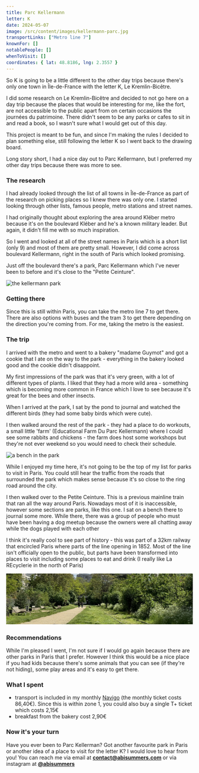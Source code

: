 ```yaml
---
title: Parc Kellermann
letter: K
date: 2024-05-07
image: /src/content/images/kellermann-parc.jpg
transportLinks: ["Metro line 7"]
knownFor: []
notablePeople: []
whenToVisit: []
coordinates: { lat: 48.8186, lng: 2.3557 }
---
```


So K is going to be a little different to the other day trips because there's only one town in Île-de-France with the letter K, Le Kremlin-Bicêtre.

I did some research on Le Kremlin-Bicêtre and decided to not go here on a day trip because the places that would be interesting for me, like the fort, are not accessible to the public apart from on certain occasions the journées du patrimoine. There didn't seem to be any parks or cafes to sit in and read a book, so I wasn't sure what I would get out of this day.

This project is meant to be fun, and since I'm making the rules I decided to plan something else, still following the letter K so I went back to the drawing board.

Long story short, I had a nice day out to Parc Kellermann, but I preferred my other day trips because there was more to see.

### The research

I had already looked through the list of all towns in Île-de-France as part of the research on picking places so I knew there was only one. I started looking through other lists, famous people, metro stations and street names.

I had originally thought about exploring the area around Kléber metro because it's on the boulevard Kléber and he's a known military leader. But again, it didn't fill me with so much inspiration.

So I went and looked at all of the street names in Paris which is a short list (only 9) and most of them are pretty small. However, I did come across boulevard Kellermann, right in the south of Paris which looked promising.

Just off the boulevard there's a park, Parc Kellermann which I've never been to before and it's close to the "Petite Ceinture".

![the kellermann park](../images/kellermann-parc.jpg)

### Getting there

Since this is still within Paris, you can take the metro line 7 to get there. There are also options with buses and the tram 3 to get there depending on the direction you're coming from. For me, taking the metro is the easiest.

### The trip

I arrived with the metro and went to a bakery "madame Guymot" and got a cookie that I ate on the way to the park - everything in the bakery looked good and the cookie didn't disappoint.

My first impressions of the park was that it's very green, with a lot of different types of plants. I liked that they had a more wild area - something which is becoming more common in France which I love to see because it's great for the bees and other insects.

When I arrived at the park, I sat by the pond to journal and watched the different birds (they had some baby birds which were cute).

I then walked around the rest of the park - they had a place to do workouts, a small little 'farm' (Educational Farm Du Parc Kellermann) where I could see some rabbits and chickens - the farm does host some workshops but they're not ever weekend so you would need to check their schedule.

![a bench in the park](../images/kellermann-bench.jpg)

While I enjoyed my time here, it's not going to be the top of my list for parks to visit in Paris. You could still hear the traffic from the roads that surrounded the park which makes sense because it's so close to the ring road around the city.

I then walked over to the Petite Ceinture. This is a previous mainline train that ran all the way around Paris. Nowadays most of it is inaccessible, however some sections are parks, like this one. I sat on a bench there to journal some more. While there, there was a group of people who must have been having a dog meetup because the owners were all chatting away while the dogs played with each other

I think it's really cool to see part of history - this was part of a 32km railway that encircled Paris where parts of the line opening in 1852. Most of the line isn't officially open to the public, but parts have been transformed into places to visit including some places to eat and drink (I really like La REcyclerie in the north of Paris)

![the petite ceinture](../images/kellermann-petite-ceinture.jpg)

### Recommendations

While I'm pleased I went, I'm not sure if I would go again because there are other parks in Paris that I prefer. However I think this would be a nice place if you had kids because there's some animals that you can see (if they're not hiding), some play areas and it's easy to get there.

### What I spent

- transport is included in my monthly [Navigo](/articles/navigo) (the monthly ticket costs 86,40€). Since this is within zone 1, you could also buy a single T+ ticket which costs 2,15€
- breakfast from the bakery cost 2,90€

### Now it's your turn

Have you ever been to Parc Kellerman? Got another favourite park in Paris or another idea of a place to visit for the letter K? I would love to hear from you! You can reach me via email at **[contact@abisummers.com](mailto:contact@abisummers.com)** or via instagram at **[@abisummers](https://www.instagram.com/abisummers/)**

